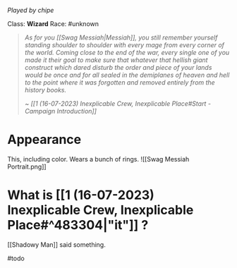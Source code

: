 *Played by chipe*

Class: **Wizard**
Race: #unknown 

> *As for you [[Swag Messiah|Messiah]], you still remember yourself standing shoulder to shoulder with every mage from every corner of the world. Coming close to the end of the war, every single one of you made it their goal to make sure that whatever that hellish giant construct which dared disturb the order and piece of your lands would be once and for all sealed in the demiplanes of heaven and hell to the point where it was forgotten and removed entirely from the history books.*
> 
> *~ [[1 (16-07-2023) Inexplicable Crew, Inexplicable Place#Start - Campaign Introduction]]*

# Appearance

This, including color.
Wears a bunch of rings.
![[Swag Messiah Portrait.png]]

# What is [[1 (16-07-2023) Inexplicable Crew, Inexplicable Place#^483304|"it"]] ?

[[Shadowy Man]] said something.

#todo 